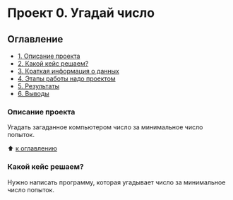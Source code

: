 # Проект 0. Угадай число

## Оглавление
* [1. Описание проекта](https://github.com/zzz-Ivan-zzz/ds_remote/blob/main/project_0/README.md)
* [2. Какой кейс решаем?]()
* [3. Краткая информация о данных]()
* [4. Этапы работы надо проектом]()
* [5. Результаты]()
* [6. Выводы]()

### Описание проекта
Угадать загаданное компьютером число за минимальное число попыток.

:arrow_up: [к оглавлению]()

### Какой кейс решаем?
Нужно написать программу, которая угадывает число за минимальное число попыток.